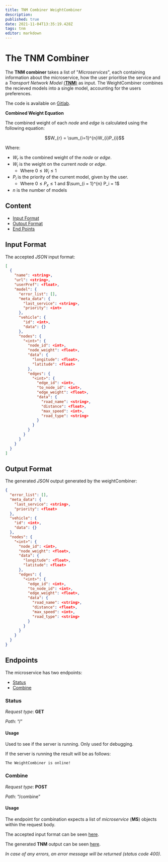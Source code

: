 ```yaml
---
title: TNM Combiner WeightCombiner
description: 
published: true
date: 2021-11-04T13:35:19.428Z
tags: tnm
editor: markdown
---
```


# The TNM Combiner
The **TNM combiner** takes a list of "_Microservices_", each containing information about the microservice, how the user prioritise the service and a _Transport Network Model_ [(**TNM**)]() as input. The WeightCombiner combines the recieved models into a single model, accounting for the users preferences.

The code is available on [Gitlab](https://daisy-git.cs.aau.dk/astep-2021/astep-6).

**Combined Weight Equation**

The combined weight of each _node_ and _edge_ is calculated using the following equation: 
  
  $$W_{r} = \sum_{i=1}^{n}W_{i}P_{i}$$
  
  Where:
  - $W_{r}$ is the combined weight of the _node_ or _edge_.
  - $W_i$ is the weight on the current _node_ or _edge_.
  	- Where $0 \le W_i \le 1$
  - $P_i$ is the priority of the current model, given by the user.
  	- Where $0 \le P_x \le 1$ and $\sum_{i = 1}^{n} P_i = 1$
  - $n$ is the number of models
  

## Content 
- [Input Format](#input-format)
- [Output Format](#output-format)
- [End Points](#endpoints)


## Input Format
The accepted _JSON_ input format:

```json
[
  {
    "name": <string>,
    "url": <string>,
    "userPref": <float>,
    "model": {
      "error_list": [],
      "meta_data": {
        "last_service": <string>,
        "priority": <int>
      },
      "vehicle": {
        "id": <int>,
        "data": {}
      },
      "nodes": {
        "<int>": {
          "node_id": <int>,
          "node_weight": <float>,
          "data": {
            "longitude": <float>,
            "latitude": <float>
          },
          "edges": {
            "<int>": {
              "edge_id": <int>,
              "to_node_id": <int>,
              "edge_weight": <float>,
              "data": {
                "road_name": <string>,
                "distance": <float>,
                "max_speed": <int>,
                "road_type": <string>
              }
            }
          }
        }
      }
    }
  }
]
```

## Output Format
The generated _JSON_ output generated by the weightCombiner:
```json
{
  "error_list": [],
  "meta_data": {
    "last_service": <string>,
    "priority": <float>
  },
  "vehicle": {
    "id": <int>,
    "data": {}
  },
  "nodes": {
    "<int>": {
      "node_id": <int>,
      "node_weight": <float>,
      "data": {
        "longitude": <float>,
        "latitude": <float>
      },
      "edges": {
        "<int>": {
          "edge_id": <int>,
          "to_node_id": <int>,
          "edge_weight": <float>,
          "data": {
            "road_name": <string>,
            "distance": <float>,
            "max_speed": <int>,
            "road_type": <string>
          }
        }
      }
    } 
  }
}
```


## Endpoints
The microservice has two endpoints:
- [Status](#Status)
- [Combine](#Combine)

### Status
_Request type_:  **GET**

_Path_: “/”

#### Usage
Used to see if the server is running. Only used for debugging. 

If the server is running the result will be as follows:
```
The WeightCombiner is online!
```

### Combine
_Request type_:  **POST**

_Path_: “/combine”

#### Usage
The endpoint for combination expects a list of *microservice* (**MS**) objects within the request body. 

The accepted input format can be seen [here](#input-format).

The generated **TNM** output can be seen [here](#output-format).

 _In case of any errors, an error message will be returned (status code 400)._
